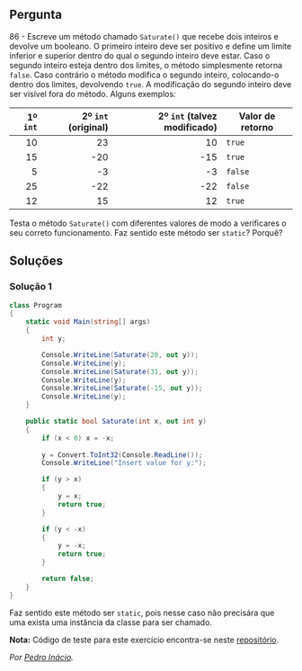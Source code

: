 ## Pergunta

86 - Escreve um método chamado `Saturate()` que recebe dois inteiros e devolve
um booleano. O primeiro inteiro deve ser positivo e define um limite inferior e
superior dentro do qual o segundo inteiro deve estar. Caso o segundo inteiro
esteja dentro dos limites, o método simplesmente retorna `false`. Caso
contrário o método modifica o segundo inteiro, colocando-o dentro dos limites,
devolvendo `true`. A modificação do segundo inteiro deve ser visível fora do
método. Alguns exemplos:

|1º `int`|2º `int` (original)|2º `int` (talvez modificado)|Valor de retorno|
|-------:|------------------:|---------------------------:|----------------|
|10|23|10|`true`|
|15|-20|-15|`true`|
|5|-3|-3|`false`|
|25|-22|-22|`false`|
|12|15|12|`true`|

Testa o método `Saturate()` com diferentes valores de modo a verificares o seu
correto funcionamento. Faz sentido este método ser `static`? Porquê?

## Soluções

### Solução 1

```cs
class Program
{
    static void Main(string[] args)
    {
        int y;

        Console.WriteLine(Saturate(20, out y));
        Console.WriteLine(y);
        Console.WriteLine(Saturate(31, out y));
        Console.WriteLine(y);
        Console.WriteLine(Saturate(-15, out y));
        Console.WriteLine(y);
    }

    public static bool Saturate(int x, out int y)
    {
        if (x < 0) x = -x;
        
        y = Convert.ToInt32(Console.ReadLine());
        Console.WriteLine("Insert value for y:");

        if (y > x)
        {
            y = x;
            return true;
        }

        if (y < -x)
        {
            y = -x;
            return true;
        }

        return false;
    }
}
```

Faz sentido este método ser `static`, pois nesse caso não precisára que uma
exista uma instância da classe para ser chamado.

**Nota:** Código de teste para este exercício encontra-se neste
[repositório](https://github.com/PmaiWoW/GitHub-Exercises).

*Por [Pedro Inácio](https://github.com/PmaiWoW).*
